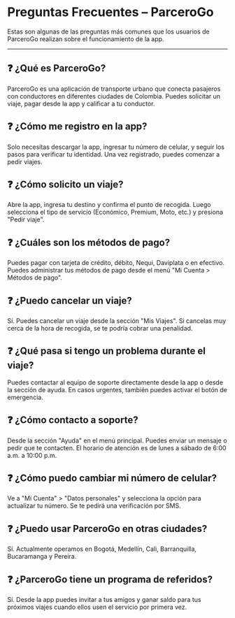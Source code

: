 # Preguntas Frecuentes – ParceroGo

Estas son algunas de las preguntas más comunes que los usuarios de ParceroGo realizan sobre el funcionamiento de la app.

---

## ❓ ¿Qué es ParceroGo?

ParceroGo es una aplicación de transporte urbano que conecta pasajeros con conductores en diferentes ciudades de Colombia. Puedes solicitar un viaje, pagar desde la app y calificar a tu conductor.

## ❓ ¿Cómo me registro en la app?

Solo necesitas descargar la app, ingresar tu número de celular, y seguir los pasos para verificar tu identidad. Una vez registrado, puedes comenzar a pedir viajes.

## ❓ ¿Cómo solicito un viaje?

Abre la app, ingresa tu destino y confirma el punto de recogida. Luego selecciona el tipo de servicio (Económico, Premium, Moto, etc.) y presiona "Pedir viaje".

## ❓ ¿Cuáles son los métodos de pago?

Puedes pagar con tarjeta de crédito, débito, Nequi, Daviplata o en efectivo. Puedes administrar tus métodos de pago desde el menú "Mi Cuenta > Métodos de pago".

## ❓ ¿Puedo cancelar un viaje?

Sí. Puedes cancelar un viaje desde la sección "Mis Viajes". Si cancelas muy cerca de la hora de recogida, se te podría cobrar una penalidad.

## ❓ ¿Qué pasa si tengo un problema durante el viaje?

Puedes contactar al equipo de soporte directamente desde la app o desde la sección de ayuda. En casos urgentes, también puedes activar el botón de emergencia.

## ❓ ¿Cómo contacto a soporte?

Desde la sección "Ayuda" en el menú principal. Puedes enviar un mensaje o pedir que te contacten. El horario de atención es de lunes a sábado de 6:00 a.m. a 10:00 p.m.

## ❓ ¿Cómo puedo cambiar mi número de celular?

Ve a "Mi Cuenta" > "Datos personales" y selecciona la opción para actualizar tu número. Se te pedirá una verificación por SMS.

## ❓ ¿Puedo usar ParceroGo en otras ciudades?

Sí. Actualmente operamos en Bogotá, Medellín, Cali, Barranquilla, Bucaramanga y Pereira.

## ❓ ¿ParceroGo tiene un programa de referidos?

Sí. Desde la app puedes invitar a tus amigos y ganar saldo para tus próximos viajes cuando ellos usen el servicio por primera vez.
